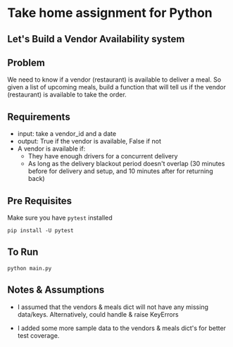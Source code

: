 # Take home assignment for Python

## Let's Build a Vendor Availability system

## Problem

We need to know if a vendor (restaurant) is available to deliver a meal.
So given a list of upcoming meals, build a function that will tell us if
the vendor (restaurant) is available to take the order.

## Requirements

- input: take a vendor_id and a date
- output: True if the vendor is available, False if not
- A vendor is available if:
  - They have enough drivers for a concurrent delivery
  - As long as the delivery blackout period doesn't overlap (30 minutes before for delivery and setup, and 10 minutes after for returning back)

## Pre Requisites

Make sure you have `pytest` installed

```
pip install -U pytest
```

## To Run

```
python main.py
```

## Notes & Assumptions

- I assumed that the vendors & meals dict will not have any missing data/keys. Alternatively, could handle & raise KeyErrors

- I added some more sample data to the vendors & meals dict's for 
better test coverage.